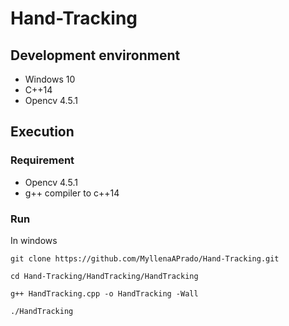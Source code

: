# Hand-Tracking
## Development environment
 * Windows 10
 * C++14
 * Opencv 4.5.1
 
## Execution
### Requirement
  * Opencv 4.5.1
  * g++ compiler to c++14

### Run
In windows

   `git clone https://github.com/MyllenaAPrado/Hand-Tracking.git`
   
   `cd Hand-Tracking/HandTracking/HandTracking`
   
   `g++ HandTracking.cpp -o HandTracking -Wall`
   
   `./HandTracking` 
   
